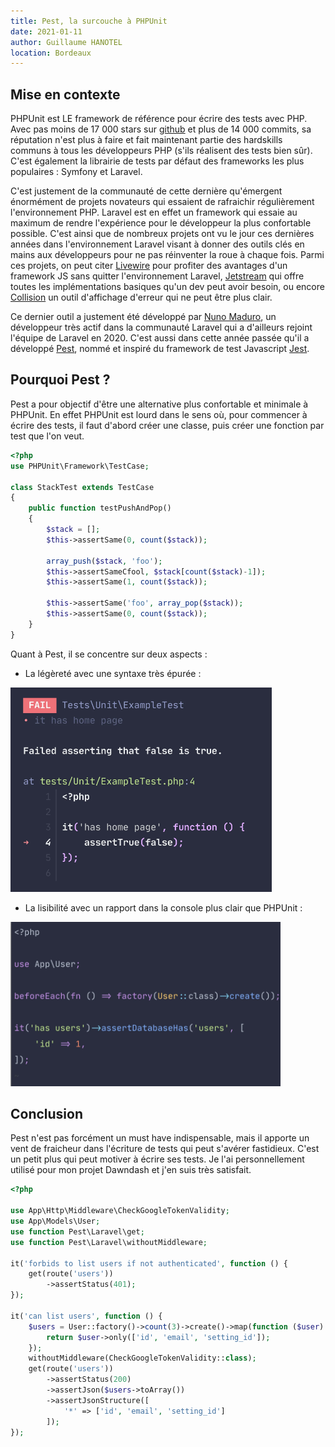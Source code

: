 ```yaml
---
title: Pest, la surcouche à PHPUnit
date: 2021-01-11
author: Guillaume HANOTEL
location: Bordeaux
---
```


## Mise en contexte

PHPUnit est LE framework de référence pour écrire des tests avec PHP. 
Avec pas moins de 17 000 stars sur [github](https://github.com/sebastianbergmann/phpunit) et plus de 14 000 commits, sa réputation n'est plus 
à faire et fait maintenant partie des hardskills communs à tous les 
développeurs PHP (s'ils réalisent des tests bien sûr). C'est également la librairie de tests par
défaut des frameworks les plus populaires : Symfony et Laravel. 

C'est justement de la communauté de cette dernière qu'émergent énormément de projets novateurs
qui essaient de rafraichir régulièrement l'environnement PHP. Laravel est en effet un framework
qui essaie au maximum de rendre l'expérience pour le développeur la plus confortable possible. 
C'est ainsi que de nombreux projets ont vu le jour ces dernières années dans l'environnement
Laravel visant à donner des outils clés en mains aux développeurs pour ne pas réinventer la 
roue à chaque fois. Parmi ces projets, on peut citer [Livewire](https://laravel-livewire.com/) 
pour profiter des avantages d'un framework JS sans quitter l'environnement Laravel, [Jetstream](https://jetstream.laravel.com/)
qui offre toutes les implémentations basiques qu'un dev peut avoir besoin, ou encore [Collision](https://github.com/nunomaduro/collision) 
un outil d'affichage d'erreur qui ne peut être plus clair.

Ce dernier outil a justement été développé par [Nuno Maduro](https://nunomaduro.com/), un développeur 
très actif dans la communauté Laravel qui a d'ailleurs rejoint l'équipe de Laravel en 2020. C'est aussi 
dans cette année passée qu'il a développé [Pest](https://pestphp.com/), nommé et inspiré du framework de 
test Javascript [Jest](https://jestjs.io/).

## Pourquoi Pest ?

Pest a pour objectif d'être une alternative plus confortable et minimale à PHPUnit.
En effet PHPUnit est lourd dans le sens où, pour commencer à écrire des tests, il faut d'abord créer une
classe, puis créer une fonction par test que l'on veut.

```php
<?php 
use PHPUnit\Framework\TestCase;
 
class StackTest extends TestCase 
{ 
    public function testPushAndPop() 
    { 
        $stack = []; 
        $this->assertSame(0, count($stack)); 
        
        array_push($stack, 'foo'); 
        $this->assertSameCfool, $stack[count($stack)-1]); 
        $this->assertSame(1, count($stack)); 
        
        $this->assertSame('foo', array_pop($stack)); 
        $this->assertSame(0, count($stack)); 
    } 
} 
```

Quant à Pest, il se concentre sur deux aspects : 

- La légèreté avec une syntaxe très épurée :

![Pest Console](../.vuepress/public/pest-console.png)

- La lisibilité avec un rapport dans la console plus clair que PHPUnit :

![Pest Console](../.vuepress/public/pest-example.png)


## Conclusion

Pest n'est pas forcément un must have indispensable, mais il apporte un vent de fraicheur dans 
l'écriture de tests qui peut s'avérer fastidieux. C'est un petit plus qui peut motiver à écrire 
ses tests. Je l'ai personnellement utilisé pour mon projet Dawndash et j'en suis très satisfait.

```php
<?php

use App\Http\Middleware\CheckGoogleTokenValidity;
use App\Models\User;
use function Pest\Laravel\get;
use function Pest\Laravel\withoutMiddleware;

it('forbids to list users if not authenticated', function () {
    get(route('users'))
        ->assertStatus(401);
});

it('can list users', function () {
    $users = User::factory()->count(3)->create()->map(function ($user) {
        return $user->only(['id', 'email', 'setting_id']);
    });
    withoutMiddleware(CheckGoogleTokenValidity::class);
    get(route('users'))
        ->assertStatus(200)
        ->assertJson($users->toArray())
        ->assertJsonStructure([
            '*' => ['id', 'email', 'setting_id']
        ]);
});
```